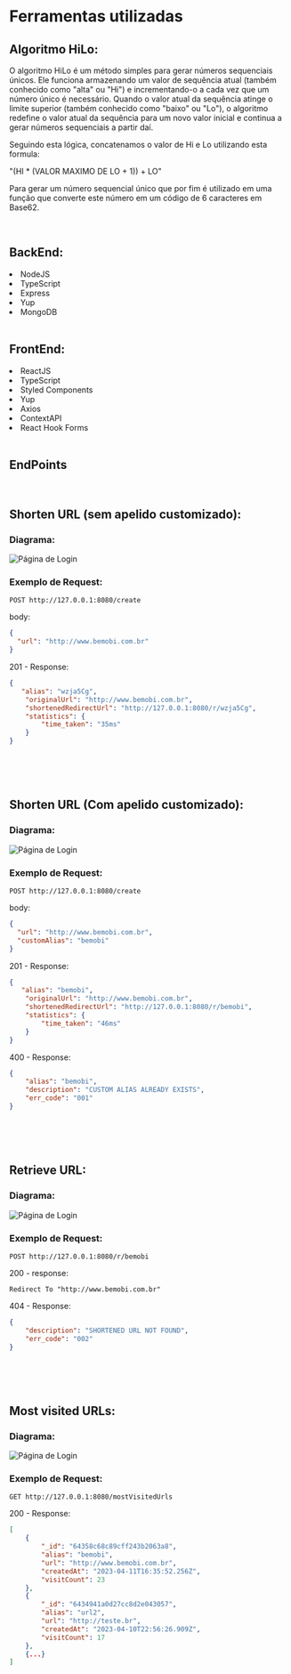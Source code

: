 # Ferramentas utilizadas

## Algoritmo HiLo:

O algoritmo HiLo é um método simples para gerar números sequenciais únicos. Ele funciona armazenando um valor de sequência atual (também conhecido como "alta" ou "Hi") e incrementando-o a cada vez que um número único é necessário. Quando o valor atual da sequência atinge o limite superior (também conhecido como "baixo" ou "Lo"), o algoritmo redefine o valor atual da sequência para um novo valor inicial e continua a gerar números sequenciais a partir daí.

Seguindo esta lógica, concatenamos o valor de Hi e Lo utilizando esta formula:

"(HI \* (VALOR MAXIMO DE LO + 1)) + LO"

Para gerar um número sequencial único que por fim é utilizado em uma função que converte este número em um código de 6 caracteres em Base62.

<br/>

## BackEnd:

<li>NodeJS</li>
<li>TypeScript</li>
<li>Express</li>
<li>Yup</li>
<li>MongoDB</li>

<br/>

## FrontEnd:

<li>ReactJS</li>
<li>TypeScript</li>
<li>Styled Components</li>
<li>Yup</li>
<li>Axios</li>
<li>ContextAPI</li>
<li>React Hook Forms</li>

<br/>

## EndPoints

<br/>

## Shorten URL (sem apelido customizado):

### Diagrama:

![Página de Login](readme-images/generate_without_custom_alias.png)

### Exemplo de Request:

```
POST http://127.0.0.1:8080/create
```

body:

```JSON
{
  "url": "http://www.bemobi.com.br"
}
```

201 - Response:

```JSON
{
   "alias": "wzja5Cg",
    "originalUrl": "http://www.bemobi.com.br",
    "shortenedRedirectUrl": "http://127.0.0.1:8080/r/wzja5Cg",
    "statistics": {
        "time_taken": "35ms"
    }
}
```

<br/>
<br/>
<br/>

## Shorten URL (Com apelido customizado):

### Diagrama:

![Página de Login](readme-images/generate_with_custom_alias.png)

### Exemplo de Request:

```
POST http://127.0.0.1:8080/create
```

body:

```JSON
{
  "url": "http://www.bemobi.com.br",
  "customAlias": "bemobi"
}
```

201 - Response:

```JSON
{
   "alias": "bemobi",
    "originalUrl": "http://www.bemobi.com.br",
    "shortenedRedirectUrl": "http://127.0.0.1:8080/r/bemobi",
    "statistics": {
        "time_taken": "46ms"
    }
}
```

400 - Response:

```JSON
{
    "alias": "bemobi",
    "description": "CUSTOM ALIAS ALREADY EXISTS",
    "err_code": "001"
}
```

<br/>
<br/>
<br/>

## Retrieve URL:

### Diagrama:

![Página de Login](readme-images/retrieve_shortened_url.png)

### Exemplo de Request:

```
POST http://127.0.0.1:8080/r/bemobi
```

200 - response:

```
Redirect To "http://www.bemobi.com.br"
```

404 - Response:

```JSON
{
    "description": "SHORTENED URL NOT FOUND",
    "err_code": "002"
}
```

<br/>
<br/>
<br/>

## Most visited URLs:

### Diagrama:

![Página de Login](readme-images/get_most_visited.png)

### Exemplo de Request:

```
GET http://127.0.0.1:8080/mostVisitedUrls
```

200 - Response:

```JSON
[
    {
        "_id": "64358c68c89cff243b2063a8",
        "alias": "bemobi",
        "url": "http://www.bemobi.com.br",
        "createdAt": "2023-04-11T16:35:52.256Z",
        "visitCount": 23
    },
    {
        "_id": "6434941a0d27cc8d2e043057",
        "alias": "url2",
        "url": "http://teste.br",
        "createdAt": "2023-04-10T22:56:26.909Z",
        "visitCount": 17
    },
    {...}
]
```
